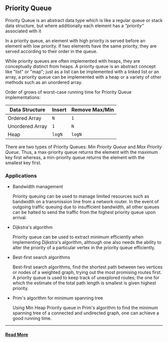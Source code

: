 ## Priority Queue
Priority Queue is an abstract data type which is like a regular queue or stack data structure, but where additionally each element has a _"priority"_ associated with it

In a priority queue, an element with high priority is served before an element with low priority. If two elements have the same priority, they are served according to their order in the queue.

While priority queues are often implemented with heaps, they are conceptually distinct from heaps. A priority queue is an abstract concept like "list" or "map"; just as a list can be implemented with a linked list or an array, a priority queue can be implemented with a heap or a variety of other methods such as an unordered array.

Order of grows of worst-case running time for Priority Queue implementations:

| Data Structure | Insert | Remove Max/Min |
| --- | --- | --- |
| Ordered Array | `N` | `1` |
| Unordered Array | `1` | `N` |
| Heap | `logN` | `logN` |

There are two types of Priority Queues: _Min Priority Queue_ and _Max Priority Queue_. Thus, a max-priority queue returns the element with the maximum key first whereas, a min-priority queue returns the element with the smallest key first.

### Applications
* Bandwidth management

    Priority queuing can be used to manage limited resources such as bandwidth on a transmission line from a network router. In the event of outgoing traffic queuing due to insufficient bandwidth, all other queues can be halted to send the traffic from the highest priority queue upon arrival.

* Dijkstra's algorithm

    Priority queue can be used to extract minimum efficiently when implementing Dijkstra's algorithm, although one also needs the ability to alter the priority of a particular vertex in the priority queue efficiently.

* Best-first search algorithms

    Best-first search algorithms, find the shortest path between two vertices or nodes of a weighted graph, trying out the most promising routes first. A priority queue is used to keep track of unexplored routes; the one for which the estimate of the total path length is smallest is given highest priority.

* Prim's algorithm for minimum spanning tree

    Using Min Heap Priority queue in Prim's algorithm to find the minimum spanning tree of a connected and undirected graph, one can achieve a good running time.

---

#### [Read More](https://www.codesdope.com/course/data-structures-priority-queues/)

